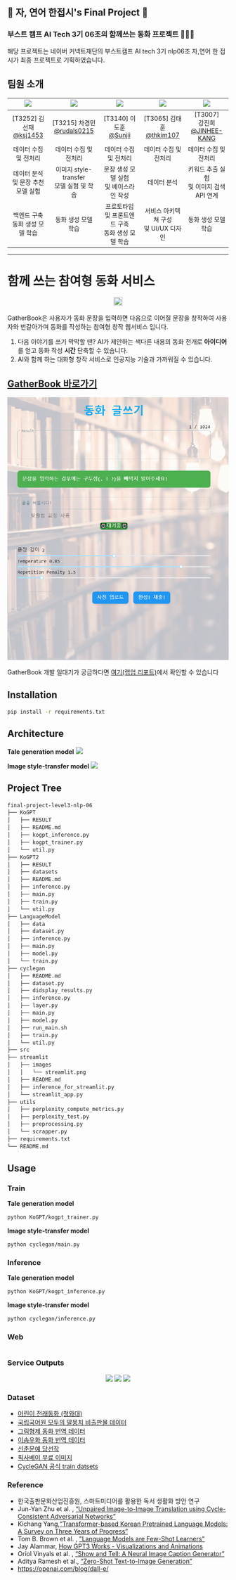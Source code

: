 ##  :penguin: 자, 연어 한접시's Final Project :penguin:
### 부스트 캠프 AI Tech 3기 06조의 함께쓰는 동화 프로젝트 :green_book::orange_book::blue_book:

해당 프로젝트는 네이버 커넥트재단의 부스트캠프 AI tech 3기 nlp06조 자,연어 한 접시가 최종 프로젝트로 기획하였습니다.

## 팀원 소개
|<img src="https://avatars.githubusercontent.com/u/86389775?v=4" width = 80>|<img src="https://avatars.githubusercontent.com/u/63946027?v=4" width=80>|<img src="https://avatars.githubusercontent.com/u/56011433?v=4" width=80>|<img src="https://avatars.githubusercontent.com/u/30717355?v=4" width=80>|<img src="https://avatars.githubusercontent.com/u/52444343?v=4" width=80>|
| :--------: | :--------: | :--------: | :--------: | :--------: |
|[T3252] 김선재<br>[@ksj1453](https://github.com/ksj1453)|[T3215] 차경민<br>[@rudals0215](https://github.com/rudals0215)|[T3140] 이도훈<br>[@Sunjii](https://github.com/Sunjii)|[T3065] 김태훈<br>[@thkim107](https://github.com/thkim107)|[T3007] <br> 강진희<br>[@JINHEE-KANG](https://github.com/JINHEE-KANG)|
|데이터 수집 및 전처리|데이터 수집 및 전처리|데이터 수집 및 전처리|데이터 수집 및 전처리|데이터 수집 및 전처리|
|데이터 분석 <br>및 문장 추천 모델 실험|이미지 style-transfer <br>모델 실험 및 학습|문장 생성 모델 실험 <br>및 베이스라인 작성|데이터 분석|키워드 추출 실험<br>및 이미지 검색 API 연계|
|백엔드 구축<br>동화 생성 모델 학습|동화 생성 모델 학습|프로토타입 및 프론트엔드 구축<br>동화 생성 모델 학습|서비스 아키텍쳐 구성<br>및 UI/UX 디자인|동화 생성 모델 학습|


---
# 함께 쓰는 참여형 동화 서비스 

<p align="center">
    <img src ='https://user-images.githubusercontent.com/86389775/173286833-da34f2b0-113f-47fe-bdd0-60f8bf24f362.jpg', width =20%, height =20%></p>


GatherBook은 사용자가 동화 문장을 입력하면 다음으로 이어질 문장을 창작하여 사용자와 번갈아가며 동화를 작성하는 참여형 창작 웹서비스 입니다.

1. 다음 이야기를 쓰기 막막할 땐? AI가 제안하는 색다른 내용의 동화 전개로 **아이디어**를 얻고 동화 작성 **시간** 단축할 수 있습니다.
2. AI와 함께 하는 대화형 창작 서비스로 인공지능 기술과 가까워질 수 있습니다.



## [GatherBook 바로가기](http://gather-book-front.herokuapp.com/)
<p align="center">
  <img src=src/demo.gif />
</p>

GatherBook 개발 일대기가 궁금하다면 [여기(랩업 리포트)](src/wrapupreport.pdf)에서 확인할 수 있습니다

## Installation
```bash
pip install -r requirements.txt
```

## Architecture
**Tale generation model**
![](src/gpt-3.png)

**Image style-transfer model**
![](src/cyclegan.png)

## Project Tree
```bash
final-project-level3-nlp-06
├── KoGPT
│   ├── RESULT
│   ├── README.md
│   ├── kogpt_inference.py
│   ├── kogpt_trainer.py
│   └── util.py
├── KoGPT2
│   ├── RESULT
│   ├── datasets
│   ├── README.md
│   ├── inference.py
│   ├── main.py
│   ├── train.py
│   └── util.py
├── LanguageModel
│   ├── data
│   ├── dataset.py
│   ├── inference.py
│   ├── main.py
│   ├── model.py
│   └── train.py
├── cyclegan
│   ├── README.md
│   ├── dataset.py
│   ├── didsplay_results.py
│   ├── inference.py
│   ├── layer.py
│   ├── main.py
│   ├── model.py
│   ├── run_main.sh
│   ├── train.py
│   └── util.py
├── src
├── streamlit
│   ├── images
│   │   └── streamlit.png
│   ├── README.md
│   ├── inference_for_streamlit.py
│   └── streamlit_app.py
├── utils
│   ├── perplexity_compute_metrics.py
│   ├── perplexity_test.py
│   ├── preprocessing.py
│   └── scrapper.py
├── requirements.txt
└── README.md
```

## Usage
### Train
**Tale generation model**
```bash
python KoGPT/kogpt_trainer.py
```

**Image style-transfer model**
```bash
python cyclegan/main.py
```

### Inference
**Tale generation model**
```bash
python KoGPT/kogpt_inference.py
```

**Image style-transfer model**
```bash
python cyclegan/inference.py
```


### Web
```bash

```


### Service Outputs
<p align="center">
    <img src= style="display: inline" width=>
    <img src= style="display: inline" width=>
    <img src= style="display: inline" width=>
</p>

### Dataset
- [어린이 전래동화 (청와대)](http://18children.president.pa.go.kr/our_space/fairy_tales.php)
- [국립국어원 모두의 말뭉치 비출판물 데이터](https://corpus.korean.go.kr/)
- [그림형제 동화 번역 데이터](https://m.blog.naver.com/osy2201/221179543994)
- [이솝우화 동화 번역 데이터](https://m.blog.naver.com/osy2201/221183426988)
- [신춘문예 당선작]()
- [픽사베이 무료 이미지](https://pixabay.com/)
- [CycleGAN 공식 train datsets](https://people.eecs.berkeley.edu/~taesung_park/CycleGAN/datasets/)

### Reference
- 한국출판문화산업진흥원, 스마트미디어를 활용한 독서 생활화 방안 연구
- Jun-Yan Zhu et al. , [“Unpaired Image-to-Image Translation using Cycle-Consistent Adversarial Networks”](https://arxiv.org/pdf/1703.10593)
- Kichang Yang,[“Transformer-based Korean Pretrained Language Models: A Survey on Three Years of Progress”](https://arxiv.org/pdf/2112.03014)
- Tom B. Brown et al. , ["Language Models are Few-Shot Learners"](https://arxiv.org/pdf/2005.14165.pdf)
- Jay Alammar, [How GPT3 Works - Visualizations and Animations](https://jalammar.github.io/how-gpt3-works-visualizations-animations/)
- Oriol Vinyals et al. , [“Show and Tell: A Neural Image Caption Generator”](https://arxiv.org/pdf/1411.4555.pdf)
- Aditya Ramesh et al., [“Zero-Shot Text-to-Image Generation”](https://arxiv.org/pdf/2102.12092)
- https://openai.com/blog/dall-e/
